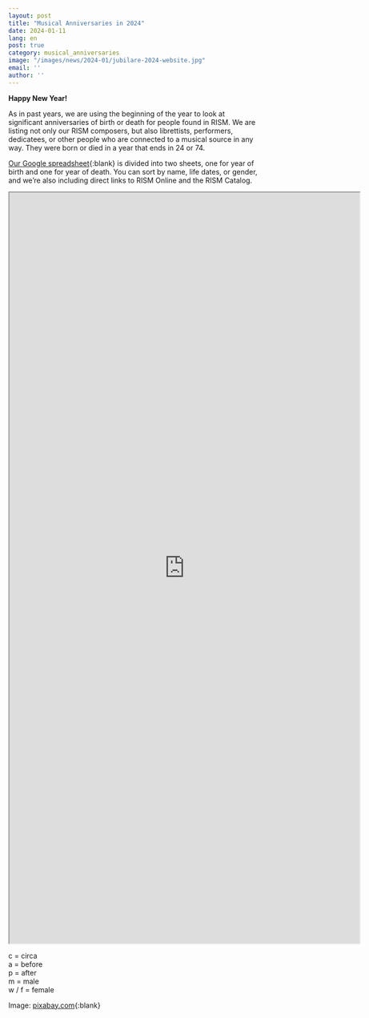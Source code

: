 ```yaml
---
layout: post
title: "Musical Anniversaries in 2024"
date: 2024-01-11
lang: en
post: true
category: musical_anniversaries
image: "/images/news/2024-01/jubilare-2024-website.jpg"
email: ''
author: ''
---
```


**Happy New Year!** 

As in past years, we are using the beginning of the year to look at significant anniversaries of birth or death for people found in RISM. We are listing not only our RISM composers, but also librettists, performers, dedicatees, or other people who are connected to a musical source in any way. They were born or died in a year that ends in 24 or 74. 

[Our Google spreadsheet](https://docs.google.com/spreadsheets/d/16CbAfHve1PBjYRHfHGrUM949TiqxG64AofBC3xN22cA/edit?usp=sharing){:blank} is divided into two sheets, one for year of birth and one for year of death. You can sort by name, life dates, or gender, and we’re also including direct links to RISM Online and the RISM Catalog.

<iframe src="https://docs.google.com/spreadsheets/d/e/2PACX-1vTfTwiBHo42sUG5QFqXIIx1S_xgabELCCtvDe4cifiPDeRbJF1heJVwFSURrY7m3qHZwIuxUcFzWdaq/pubhtml?widget=true&amp;headers=false" width="700" height="1500"></iframe>

 
c = circa   
a = before  
p = after  
m = male  
w / f = female

Image: [pixabay.com](https://pixabay.com/de/photos/neujahr-2024-jahresbeginn-silvester-8431886/){:blank} 

